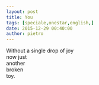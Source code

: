 ```yaml
---
layout: post
title: You
tags: [speciale,onestar,english,]
date: 2015-12-29 00:40:00
author: pietro
---
```

Without a single drop of joy<br/>now just<br/>another<br/>broken<br/>toy.
